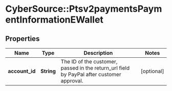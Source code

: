 # CyberSource::Ptsv2paymentsPaymentInformationEWallet

## Properties
Name | Type | Description | Notes
------------ | ------------- | ------------- | -------------
**account_id** | **String** | The ID of the customer, passed in the return_url field by PayPal after customer approval. | [optional] 


